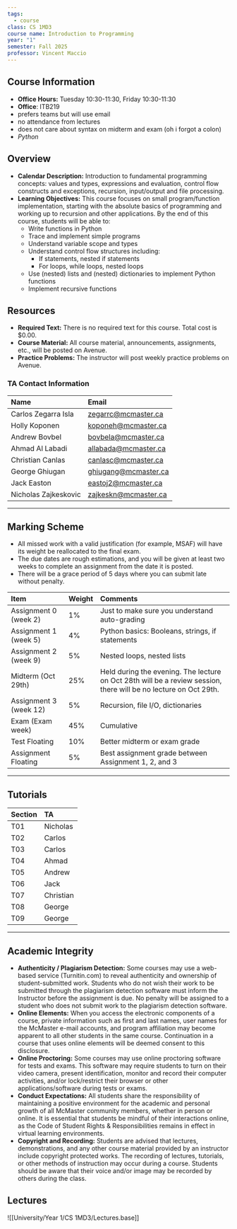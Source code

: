 ```yaml
---
tags:
  - course
class: CS 1MD3
course name: Introduction to Programming
year: "1"
semester: Fall 2025
professor: Vincent Maccio
---
```

## Course Information
- **Office Hours:**  Tuesday 10:30-11:30, Friday 10:30-11:30
- **Office**: ITB219
- prefers teams but will use email
- no attendance from lectures
- does not care about syntax on midterm and exam (oh i forgot a colon)
- *Python*  

## Overview
- **Calendar Description:** Introduction to fundamental programming concepts: values and types, expressions and evaluation, control flow constructs and exceptions, recursion, input/output and file processing.
- **Learning Objectives:** This course focuses on small program/function implementation, starting with the absolute basics of programming and working up to recursion and other applications. By the end of this course, students will be able to:
  - Write functions in Python
  - Trace and implement simple programs
  - Understand variable scope and types
  - Understand control flow structures including:
    - If statements, nested if statements
    - For loops, while loops, nested loops
  - Use (nested) lists and (nested) dictionaries to implement Python functions
  - Implement recursive functions

## Resources
- **Required Text:** There is no required text for this course. Total cost is $0.00.
- **Course Material:** All course material, announcements, assignments, etc., will be posted on Avenue.
- **Practice Problems:** The instructor will post weekly practice problems on Avenue.
  
### TA Contact Information

| Name                 | Email                |
| :------------------- | :------------------- |
| Carlos Zegarra Isla  | zegarrc@mcmaster.ca  |
| Holly Koponen        | koponeh@mcmaster.ca  |
| Andrew Bovbel        | bovbela@mcmaster.ca  |
| Ahmad Al Labadi      | allabada@mcmaster.ca |
| Christian Canlas     | canlasc@mcmaster.ca  |
| George Ghiugan       | ghiugang@mcmaster.ca |
| Jack Easton          | eastoj2@mcmaster.ca  |
| Nicholas Zajkeskovic | zajkeskn@mcmaster.ca |


---

## Marking Scheme
- All missed work with a valid justification (for example, MSAF) will have its weight be reallocated to the final exam.
- The due dates are rough estimations, and you will be given at least two weeks to complete an assignment from the date it is posted.
- There will be a grace period of 5 days where you can submit late without penalty.

| Item | Weight | Comments |
| :--- | :--- | :--- |
| Assignment 0 (week 2) | 1% | Just to make sure you understand auto-grading |
| Assignment 1 (week 5) | 4% | Python basics: Booleans, strings, if statements |
| Assignment 2 (week 9) | 5% | Nested loops, nested lists |
| Midterm (Oct 29th) | 25% | Held during the evening. The lecture on Oct 28th will be a review session, there will be no lecture on Oct 29th. |
| Assignment 3 (week 12) | 5% | Recursion, file I/O, dictionaries |
| Exam (Exam week) | 45% | Cumulative |
| Test Floating | 10% | Better midterm or exam grade |
| Assignment Floating | 5% | Best assignment grade between Assignment 1, 2, and 3 |

---

## Tutorials
| Section | TA |
| :--- | :--- |
| T01 | Nicholas |
| T02 | Carlos |
| T03 | Carlos |
| T04 | Ahmad |
| T05 | Andrew |
| T06 | Jack |
| T07 | Christian |
| T08 | George |
| T09 | George |


---

## Academic Integrity
- **Authenticity / Plagiarism Detection:** Some courses may use a web-based service (Turnitin.com) to reveal authenticity and ownership of student-submitted work. Students who do not wish their work to be submitted through the plagiarism detection software must inform the Instructor before the assignment is due. No penalty will be assigned to a student who does not submit work to the plagiarism detection software.
- **Online Elements:** When you access the electronic components of a course, private information such as first and last names, user names for the McMaster e-mail accounts, and program affiliation may become apparent to all other students in the same course. Continuation in a course that uses online elements will be deemed consent to this disclosure.
- **Online Proctoring:** Some courses may use online proctoring software for tests and exams. This software may require students to turn on their video camera, present identification, monitor and record their computer activities, and/or lock/restrict their browser or other applications/software during tests or exams.
- **Conduct Expectations:** All students share the responsibility of maintaining a positive environment for the academic and personal growth of all McMaster community members, whether in person or online. It is essential that students be mindful of their interactions online, as the Code of Student Rights & Responsibilities remains in effect in virtual learning environments.
- **Copyright and Recording:** Students are advised that lectures, demonstrations, and any other course material provided by an instructor include copyright protected works. The recording of lectures, tutorials, or other methods of instruction may occur during a course. Students should be aware that their voice and/or image may be recorded by others during the class.


## Lectures
![[University/Year 1/CS 1MD3/Lectures.base]]